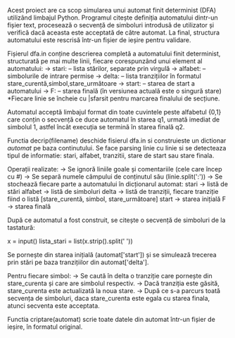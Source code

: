   Acest proiect are ca scop simularea unui automat finit determinist (DFA) utilizând limbajul Python. Programul citește definiția automatului dintr-un fișier text, procesează o secvență de simboluri introdusă de utilizator și verifică dacă aceasta este acceptată de către automat. La final, structura automatului este rescrisă într-un fișier de ieșire pentru validare.

  Fișierul dfa.in conține descrierea completă a automatului finit determinist, structurată pe mai multe linii, fiecare corespunzând unui element al automatului:
-> stari: – lista stărilor, separate prin virgulă
-> alfabet: – simbolurile de intrare permise
-> delta: – lista tranzițiilor în formatul stare_curentă,simbol,stare_următoare
-> start: – starea de start a automatului
-> F: – starea finală (în versiunea actuală este o singură stare)
*Fiecare linie se încheie cu |sfarsit pentru marcarea finalului de secțiune.

  Automatul acceptă limbajul format din toate cuvintele peste alfabetul {0,1} care conțin o secvență ce duce automatul în starea q1, urmată imediat de simbolul 1, astfel încât execuția se termină în starea finală q2.

  Functia decrip(filename) deschide fisierul dfa.in si construieste un dictionar *automat* pe baza continutului. Se face parsing linie cu linie si se detecteaza tipul de informatie: stari, alfabet, tranzitii, stare de start sau stare finala.

Operații realizate:
-> Se ignoră liniile goale și comentariile (cele care încep cu #)
-> Se separă numele câmpului de conținutul său (linie.split(':'))
-> Se stochează fiecare parte a automatului în dicționarul automat:
stari → listă de stări
alfabet → listă de simboluri
delta → listă de tranziții, fiecare tranziție fiind o listă [stare_curentă, simbol, stare_următoare]
start → starea inițială
F → starea finală

  După ce automatul a fost construit, se citește o secvență de simboluri de la tastatură:

x = input()
lista_stari = list(x.strip().split(' '))

  Se pornește din starea inițială (automat['start']) și se simulează trecerea prin stări pe baza tranzițiilor din automat['delta'].

  Pentru fiecare simbol:
-> Se caută în delta o tranziție care pornește din stare_curenta și care are simbolul respectiv.
-> Dacă tranziția este găsită, stare_curenta este actualizată la noua stare.
-> După ce s-a parcurs toată secvența de simboluri, daca stare_curenta este egala cu starea finala, atunci secventa este acceptata.

Functia criptare(automat) scrie toate datele din automat într-un fișier de ieșire, în formatul original.

